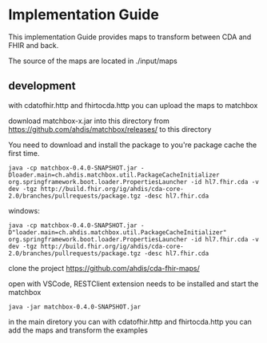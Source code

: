 # Implementation Guide

This implementation Guide provides maps to transform between CDA and FHIR and back.

The source of the maps are located in ./input/maps

## development

with cdatofhir.http and fhirtocda.http you can upload the maps to matchbox

download matchbox-x.jar into this directory from https://github.com/ahdis/matchbox/releases/ to this directory

You need to download and install the package to you're package cache the first time.

```
java -cp matchbox-0.4.0-SNAPSHOT.jar -Dloader.main=ch.ahdis.matchbox.util.PackageCacheInitializer org.springframework.boot.loader.PropertiesLauncher -id hl7.fhir.cda -v dev -tgz http://build.fhir.org/ig/ahdis/cda-core-2.0/branches/pullrequests/package.tgz -desc hl7.fhir.cda
```

windows:
```
java -cp matchbox-0.4.0-SNAPSHOT.jar -D"loader.main=ch.ahdis.matchbox.util.PackageCacheInitializer" org.springframework.boot.loader.PropertiesLauncher -id hl7.fhir.cda -v dev -tgz http://build.fhir.org/ig/ahdis/cda-core-2.0/branches/pullrequests/package.tgz -desc hl7.fhir.cda
```

clone the project https://github.com/ahdis/cda-fhir-maps/

open with VSCode, RESTClient extension needs to be installed and start the matchbox 

```
java -jar matchbox-0.4.0-SNAPSHOT.jar  
```

in the main diretory you can with  cdatofhir.http and fhirtocda.http you can add the maps and transform the examples



